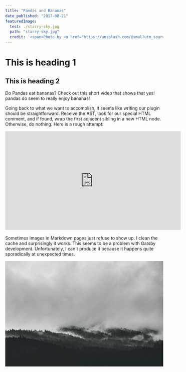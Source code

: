 ```yaml
---
title: "Pandas and Bananas"
date_published: "2017-08-21"
featuredImage:
  test: ./starry-sky.jpg
  path: "starry-sky.jpg"
  credit: '<span>Photo by <a href="https://unsplash.com/@smal?utm_source=unsplash&amp;utm_medium=referral&amp;utm_content=creditCopyText">Smaran Alva</a> on <a href="https://unsplash.com/?utm_source=unsplash&amp;utm_medium=referral&amp;utm_content=creditCopyText">Unsplash</a></span>'
---
```


# This is heading 1

## This is heading 2

Do Pandas eat bananas? Check out this short video that shows that yes! pandas do seem to really enjoy bananas!

Going back to what we want to accomplish, it seems like writing our plugin should be straightforward. Receive the AST, look for our special HTML comment, and if found, wrap the first adjacent sibling in a new HTML node. Otherwise, do nothing. Here is a rough attempt:

<iframe width="560" height="315" src="https://www.youtube.com/embed/4SZl1r2O_bY" frameborder="0" allowfullscreen></iframe>

Sometimes images in Markdown pages just refuse to show up. I clean the cache and surprisingly it works. This seems to be a problem with Gatsby development. Unfortunately, I can't produce it because it happens quite sporadically at unexpected times.

![misty-mountains](./misty-mountains.jpg "a mountain range shrouded in a layer of foggy mist")
